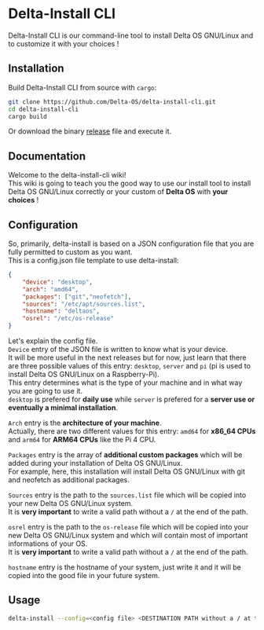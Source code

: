
# Delta-Install CLI

Delta-Install CLI is our command-line tool to install Delta OS GNU/Linux and to customize it with your choices !


## Installation

Build Delta-Install CLI from source with `cargo`:
```bash
git clone https://github.com/Delta-OS/delta-install-cli.git
cd delta-install-cli
cargo build
```

Or download the binary [release](https://github.com/Delta-OS/delta-install-cli/releases) file and execute it.


## Documentation

Welcome to the delta-install-cli wiki!  
This wiki is going to teach you the good way to use our install tool to install Delta OS GNU/Linux correctly or your custom of **Delta OS** with **your choices** !
## Configuration

So, primarily, delta-install is based on a JSON configuration file that you are fully permitted to custom as you want.  
This is a config.json file template to use delta-install:
```json
{ 
    "device": "desktop",
    "arch": "amd64",
    "packages": ["git","neofetch"],
    "sources": "/etc/apt/sources.list",
    "hostname": "deltaos",
    "osrel": "/etc/os-release"
}
```
Let's explain the config file.  
`Device` entry of the JSON file is written to know what is your device.  
It will be more useful in the next releases but for now, just learn that there are three possible values of this entry: `desktop`, `server` and `pi` (pi is used to install Delta OS GNU/Linux on a Raspberry-Pi).  
This entry determines what is the type of your machine and in what way you are going to use it.  
`desktop` is prefered for **daily use** while `server` is prefered for a **server use or eventually a minimal installation**.

`Arch` entry is the **architecture of your machine**.  
Actually, there are two different values for this entry: `amd64` for **x86_64 CPUs** and `arm64` for **ARM64 CPUs** like the Pi 4 CPU.

`Packages` entry is the array of **additional custom packages** which will be added during your installation of Delta OS GNU/Linux.  
For example, here, this installation will install Delta OS GNU/Linux with git and neofetch as additional packages.

`Sources` entry is the path to the `sources.list` file which will be copied into your new Delta OS GNU/Linux system.  
It is **very important** to write a valid path without a `/` at the end of the path.

`osrel` entry is the path to the `os-release` file which will be copied into your new Delta OS GNU/Linux system and which will contain most of important informations of your OS.  
It is **very important** to write a valid path without a `/` at the end of the path.

`hostname` entry is the hostname of your system, just write it and it will be copied into the good file in your future system.


## Usage

```bash
delta-install --config=<config file> <DESTINATION PATH without a / at the end>
```

